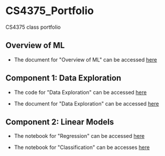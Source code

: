 # CS4375_Portfolio
CS4375 class portfolio

## Overview of ML

- The document for "Overview of ML" can be accessed [here](https://github.com/DavidFavela/CS4375_Portfolio/blob/main/Overview%20of%20ML.pdf)

## Component 1: Data Exploration

- The code for "Data Exploration" can be accessed [here](https://github.com/DavidFavela/CS4375_Portfolio/blob/main/Component-1/dataexploration.cpp)

- The document for "Data Exploration" can be accessed [here](https://github.com/DavidFavela/CS4375_Portfolio/blob/main/Component-1/Data%20Exploration.docx)

## Component 2: Linear Models

- The notebook for "Regression" can be accessed [here](https://github.com/DavidFavela/CS4375_Portfolio/blob/main/Linear%20Models/Classification.pdf)

- The notebook for "Classification" can be accesses [here](https://github.com/DavidFavela/CS4375_Portfolio/blob/main/Linear%20Models/Regression.pdf)
